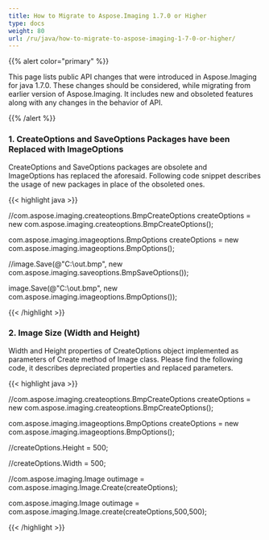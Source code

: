 ```yaml
---
title: How to Migrate to Aspose.Imaging 1.7.0 or Higher
type: docs
weight: 80
url: /ru/java/how-to-migrate-to-aspose-imaging-1-7-0-or-higher/
---
```


{{% alert color="primary" %}} 

This page lists public API changes that were introduced in Aspose.Imaging for java 1.7.0. These changes should be considered, while migrating from earlier version of Aspose.Imaging. It includes new and obsoleted features along with any changes in the behavior of API.

{{% /alert %}} 
### **1. CreateOptions and SaveOptions Packages have been Replaced with ImageOptions**
CreateOptions and SaveOptions packages are obsolete and ImageOptions has replaced the aforesaid. Following code snippet describes the usage of new packages in place of the obsoleted ones.

{{< highlight java >}}

 //com.aspose.imaging.createoptions.BmpCreateOptions createOptions = new com.aspose.imaging.createoptions.BmpCreateOptions();

com.aspose.imaging.imageoptions.BmpOptions createOptions = new com.aspose.imaging.imageoptions.BmpOptions();

//image.Save(@"C:\out.bmp", new com.aspose.imaging.saveoptions.BmpSaveOptions());

image.Save(@"C:\out.bmp", new com.aspose.imaging.imageoptions.BmpOptions());


{{< /highlight >}}
### **2. Image Size (Width and Height)**
Width and Height properties of CreateOptions object implemented as parameters of Create method of Image class. Please find the following code, it describes depreciated properties and replaced parameters.

{{< highlight java >}}

 //com.aspose.imaging.createoptions.BmpCreateOptions createOptions = new com.aspose.imaging.createoptions.BmpCreateOptions();

com.aspose.imaging.imageoptions.BmpOptions createOptions = new com.aspose.imaging.imageoptions.BmpOptions();

//createOptions.Height = 500;

//createOptions.Width = 500;

//com.aspose.imaging.Image outimage = com.aspose.imaging.Image.Create(createOptions);

com.aspose.imaging.Image outimage = com.aspose.imaging.Image.create(createOptions,500,500);


{{< /highlight >}}

